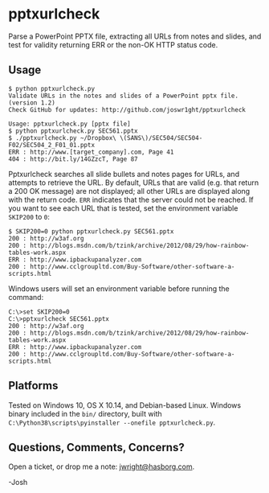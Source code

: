 # pptxurlcheck

Parse a PowerPoint PPTX file, extracting all URLs from notes and slides, and
test for validity returning ERR or the non-OK HTTP status code.

## Usage

```
$ python pptxurlcheck.py
Validate URLs in the notes and slides of a PowerPoint pptx file. (version 1.2)
Check GitHub for updates: http://github.com/joswr1ght/pptxurlcheck

Usage: pptxurlcheck.py [pptx file]
$ python pptxurlcheck.py SEC561.pptx
$ ./pptxurlcheck.py ~/Dropbox\ \(SANS\)/SEC504/SEC504-F02/SEC504_2_F01_01.pptx
ERR : http://www.[target_company].com, Page 41
404 : http://bit.ly/14GZzcT, Page 87
```

Pptxurlcheck searches all slide bullets and notes pages for URLs, and attempts to retrieve the URL.
By default, URLs that are valid (e.g. that return a 200 OK message) are not displayed; all other URLs are displayed along
with the return code.  `ERR` indicates that the server could not be reached.  If you want to see each URL that is tested,
set the environment variable `SKIP200` to `0`:

```
$ SKIP200=0 python pptxurlcheck.py SEC561.pptx
200 : http://w3af.org
200 : http://blogs.msdn.com/b/tzink/archive/2012/08/29/how-rainbow-tables-work.aspx
ERR : http://www.ipbackupanalyzer.com
200 : http://www.cclgroupltd.com/Buy-Software/other-software-a-scripts.html
```

Windows users will set an environment variable before running the command:
```
C:\>set SKIP200=0
C:\>pptxurlcheck SEC561.pptx
200 : http://w3af.org
200 : http://blogs.msdn.com/b/tzink/archive/2012/08/29/how-rainbow-tables-work.aspx
ERR : http://www.ipbackupanalyzer.com
200 : http://www.cclgroupltd.com/Buy-Software/other-software-a-scripts.html
```

## Platforms

Tested on Windows 10, OS X 10.14, and Debian-based Linux. Windows binary
included in the `bin/` directory, built with `C:\Python38\scripts\pyinstaller
--onefile pptxurlcheck.py`.

## Questions, Comments, Concerns?

Open a ticket, or drop me a note: jwright@hasborg.com.

-Josh
